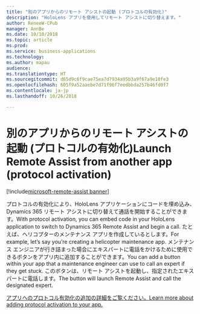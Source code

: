 ```yaml
---
title: "別のアプリからのリモート アシストの起動 (プロトコルの有効化)"
description: "HoloLens アプリを使用してリモート アシストに切り替えます。"
author: ReneeW-CPub
manager: AnnBe
ms.date: 10/10/2018
ms.topic: article
ms.prod: 
ms.service: business-applications
ms.technology: 
ms.author: mapau
audience: 
ms.translationtype: HT
ms.sourcegitcommit: d65d9c6f9cae75ea7d7934a95b3a9f67a9e10fe3
ms.openlocfilehash: 605f9a52aaebe7d71f96f7eedbbda257b46fd0f7
ms.contentlocale: ja-jp
ms.lasthandoff: 10/26/2018

---
```


# <a name="launch-remote-assist-from-another-app-protocol-activation"></a><span data-ttu-id="cc5ee-103">別のアプリからのリモート アシストの起動 (プロトコルの有効化)</span><span class="sxs-lookup"><span data-stu-id="cc5ee-103">Launch Remote Assist from another app (protocol activation)</span></span>

[!include[microsoft-remote-assist banner](../includes/microsoft-remote-assist.md)]

<span data-ttu-id="cc5ee-104">プロトコルの有効化により、HoloLens アプリケーションにコードを埋め込み、Dynamics 365 リモート アシストに切り替えて通話を開始することができます。</span><span class="sxs-lookup"><span data-stu-id="cc5ee-104">With protocol activation, you can embed code in your HoloLens application to switch to Dynamics 365 Remote Assist and begin a call.</span></span> <span data-ttu-id="cc5ee-105">たとえば、ヘリコプターのメンテナンス アプリを作成しているとします。</span><span class="sxs-lookup"><span data-stu-id="cc5ee-105">For example, let’s say you’re creating a helicopter maintenance app.</span></span> <span data-ttu-id="cc5ee-106">メンテナンス エンジニアが行き詰まった場合にエキスパートに電話をかけるために使用できるボタンをアプリ内に追加することができます。</span><span class="sxs-lookup"><span data-stu-id="cc5ee-106">You can add a button within your app that a maintenance engineer can use to call an expert if they get stuck.</span></span> <span data-ttu-id="cc5ee-107">このボタンは、リモート アシストを起動し、指定されたエキスパートに電話します。</span><span class="sxs-lookup"><span data-stu-id="cc5ee-107">The button will launch Remote Assist and call the designated expert.</span></span>


[<span data-ttu-id="cc5ee-108">アプリへのプロトコル有効化の追加の詳細をご覧ください。</span><span class="sxs-lookup"><span data-stu-id="cc5ee-108">Learn more about adding protocol activation to your app.</span></span>](https://docs.microsoft.com/dynamics365/mixed-reality/remote-assist/user-guide)


